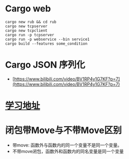 # Cargo web

```shell
cargo new rub && cd rub 
cargo new tcpserver
cargo new tcpclient
cargo run -p tcpserver
cargo run -p webservice --bin service1
cargo build --features some_condition
```

# Cargo JSON 序列化

- [https://www.bilibili.com/video/BV1RP4y1G7KF?p=7](https://www.bilibili.com/video/BV1RP4y1G7KF?p=7)


# [学习地址](https://learnku.com/articles/43146)


# 闭包带Move与不带Move区别

- 带move: 函数外与函数内的同一个变量不是同一个变量。
- 不带move闭包，函数外和函数内的同名变量是同一个变量

